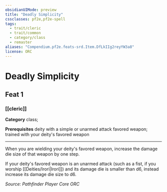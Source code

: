 ```yaml
---
obsidianUIMode: preview
title: "Deadly Simplicity"
cssclasses: pf2e,pf2e-spell
tags:
  - trait/cleric
  - trait/common
  - category/class
  - remaster
aliases: "Compendium.pf2e.feats-srd.Item.DfLkIIg2reyYW3a8"
license: ORC
---
```

# Deadly Simplicity
## Feat 1
### [[cleric]]

**Category** class; 



**Prerequisites** deity with a simple or unarmed attack favored weapon; trained with your deity's favored weapon
* * *
When you are wielding your deity's favored weapon, increase the damage die size of that weapon by one step.

If your deity's favored weapon is an unarmed attack (such as a fist, if you worship [[Deities/Irori|Irori]]) and its damage die is smaller than d6, instead increase its damage die size to d6.

*Source: Pathfinder Player Core*
*ORC*